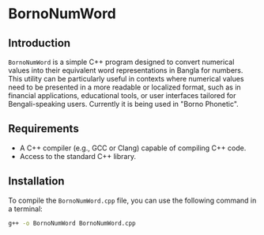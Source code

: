 # BornoNumWord

## Introduction
`BornoNumWord` is a simple C++ program designed to convert numerical values into their equivalent word representations in Bangla for numbers. This utility can be particularly useful in contexts where numerical values need to be presented in a more readable or localized format, such as in financial applications, educational tools, or user interfaces tailored for Bengali-speaking users. Currently it is being used in "Borno Phonetic".

## Requirements
- A C++ compiler (e.g., GCC or Clang) capable of compiling C++ code.
- Access to the standard C++ library.

## Installation
To compile the `BornoNumWord.cpp` file, you can use the following command in a terminal:

```bash
g++ -o BornoNumWord BornoNumWord.cpp


